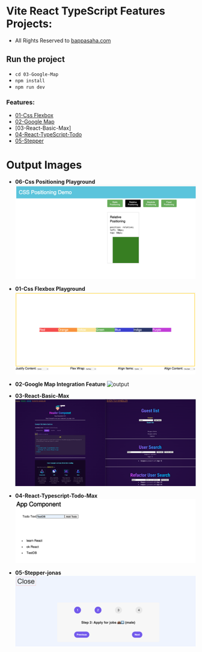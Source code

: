 # Vite React TypeScript Features Projects:
- All Rights Reserved to [bappasaha.com](https://bappasaha.vercel.app/)

## Run the project
- `cd 03-Google-Map`
- `npm install`
- `npm run dev`


### Features:

- [01-Css Flexbox]()
- [02-Google Map]()
- [03-React-Basic-Max]
- [04-React-TypeScript-Todo]()
- [05-Stepper]()




# Output Images

-    **06-Css Positioning Playground**
![flexbox](./images/position.png)

-    **01-Css Flexbox Playground**
![flexbox](./images/flexbox.png)

-    **02-Google Map Integration Feature**
![output](./images/map.png)

-    **03-React-Basic-Max**
![output](./images/basic.png)

-    **04-React-Typescript-Todo-Max**
![output](./images/todo.png)

-    **05-Stepper-jonas**
![output](./images/stepper.png)

